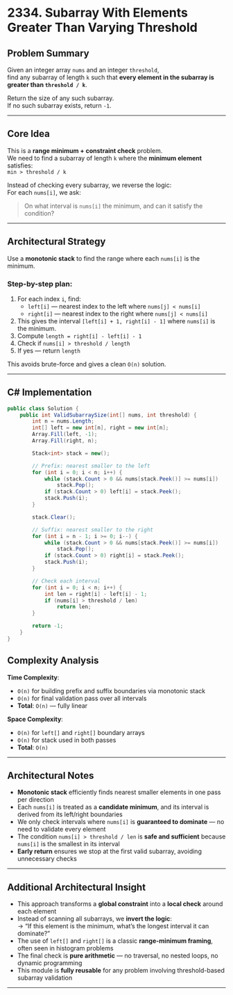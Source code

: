 # 2334. Subarray With Elements Greater Than Varying Threshold

## Problem Summary

Given an integer array `nums` and an integer `threshold`,  
find any subarray of length `k` such that **every element in the subarray is greater than `threshold / k`**.

Return the size of any such subarray.  
If no such subarray exists, return `-1`.

---

## Core Idea

This is a **range minimum + constraint check** problem.  
We need to find a subarray of length `k` where the **minimum element** satisfies:  
`min > threshold / k`

Instead of checking every subarray, we reverse the logic:  
For each `nums[i]`, we ask:  
> On what interval is `nums[i]` the minimum, and can it satisfy the condition?

---

## Architectural Strategy

Use a **monotonic stack** to find the range where each `nums[i]` is the minimum.

### Step-by-step plan:

1. For each index `i`, find:
   - `left[i]` — nearest index to the left where `nums[j] < nums[i]`
   - `right[i]` — nearest index to the right where `nums[j] < nums[i]`
2. This gives the interval `[left[i] + 1, right[i] - 1]` where `nums[i]` is the minimum.
3. Compute `length = right[i] - left[i] - 1`
4. Check if `nums[i] > threshold / length`
5. If yes — return `length`

This avoids brute-force and gives a clean `O(n)` solution.

---

## C# Implementation

```csharp
public class Solution {
    public int ValidSubarraySize(int[] nums, int threshold) {
        int n = nums.Length;
        int[] left = new int[n], right = new int[n];
        Array.Fill(left, -1);
        Array.Fill(right, n);

        Stack<int> stack = new();

        // Prefix: nearest smaller to the left
        for (int i = 0; i < n; i++) {
            while (stack.Count > 0 && nums[stack.Peek()] >= nums[i])
                stack.Pop();
            if (stack.Count > 0) left[i] = stack.Peek();
            stack.Push(i);
        }

        stack.Clear();

        // Suffix: nearest smaller to the right
        for (int i = n - 1; i >= 0; i--) {
            while (stack.Count > 0 && nums[stack.Peek()] >= nums[i])
                stack.Pop();
            if (stack.Count > 0) right[i] = stack.Peek();
            stack.Push(i);
        }

        // Check each interval
        for (int i = 0; i < n; i++) {
            int len = right[i] - left[i] - 1;
            if (nums[i] > threshold / len)
                return len;
        }

        return -1;
    }
}
```

## Complexity Analysis

**Time Complexity**:
- `O(n)` for building prefix and suffix boundaries via monotonic stack
- `O(n)` for final validation pass over all intervals
- **Total**: `O(n)` — fully linear

**Space Complexity**:
- `O(n)` for `left[]` and `right[]` boundary arrays
- `O(n)` for stack used in both passes
- **Total**: `O(n)`

---

## Architectural Notes

- **Monotonic stack** efficiently finds nearest smaller elements in one pass per direction
- Each `nums[i]` is treated as a **candidate minimum**, and its interval is derived from its left/right boundaries
- We only check intervals where `nums[i]` is **guaranteed to dominate** — no need to validate every element
- The condition `nums[i] > threshold / len` is **safe and sufficient** because `nums[i]` is the smallest in its interval
- **Early return** ensures we stop at the first valid subarray, avoiding unnecessary checks

---

## Additional Architectural Insight

- This approach transforms a **global constraint** into a **local check** around each element
- Instead of scanning all subarrays, we **invert the logic**:  
  → “If this element is the minimum, what’s the longest interval it can dominate?”
- The use of `left[]` and `right[]` is a classic **range-minimum framing**, often seen in histogram problems
- The final check is **pure arithmetic** — no traversal, no nested loops, no dynamic programming
- This module is **fully reusable** for any problem involving threshold-based subarray validation



---
